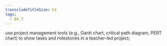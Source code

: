 ```yaml
---
transcludeTitleSize: h4
tags:
  - B4.3
---
```

use project management tools (e.g., Gantt chart, critical path diagram, PERT chart) to show tasks and milestones in a teacher-led project;